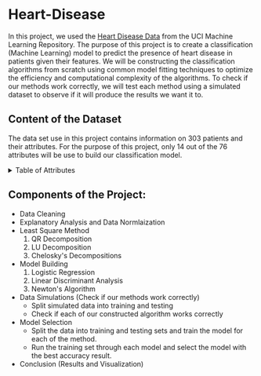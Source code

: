 # Heart-Disease

In this project, we used the [Heart Disease Data](https://archive.ics.uci.edu/ml/datasets/Heart+Disease) from the UCI Machine Learning Repository. The purpose of this project is to create a classification (Machine Learning) model to predict the presence of heart disease in patients given their features. We will be constructing the classification algorithms from scratch using common model fitting techniques to optimize the efficiency and computational complexity of the algorithms. To check if our methods work correctly, we will test each method using a simulated dataset to observe if it will produce the results we want it to. 


## Content of the Dataset
The data set use in this project contains information on 303 patients and their attributes. For the purpose of this project, only 14 out of the 76 attributes will be use to build our classification model.

<details><summary>Table of Attributes</summary>
<p>

| Attributes  | Descriptions | Characteristic |
| --- | --- | --- |
|  age  | age in years   | integer  | 
| sex  | sex (1 = male; 0 = female)   | integer  |
| cp  | chest pain type: 1: typical angina , 2: atypical angina,3: non-anginal pain, 4: asymptomatic   | integer | 
| trestbps | resting blood pressure (in mm Hg on admission to the hospital | integer  |
| chol  | serum cholestoral in mg/dl  | integer  | 
| fbs  | (fasting blood sugar &gt; 120 mg/dl) (1 = true; 0 = false)  | integer |
| restecg  | resting electrocardiographic results: 0: normal, 1: having ST-T wave abnormality, 2: showing probable or definite left ventricular hypertrophy by Estes' criteria  | integer | 
| thalach | maximum heart rate achieved  | integer  |
| exang  | exercise induced angina (1 = yes; 0 = no)  | integer  | 
| oldpeak  | ST depression induced by exercise relative to rest  | float  |
| slope  | the slope of the peak exercise ST segment: 1: upsloping, 2: flat, 3: downsloping | integer  | 
| ca | number of major vessels (0-3) colored by flourosopy | integer  |
| thal | 3 = normal; 6 = fixed defect; 7 = reversable defect  | integer  | 
| target  | the predicted attribute: 0 = absence , 1 = presence | integer  |

</p>
</details>
  
## Components of the Project:
- Data Cleaning 
- Explanatory Analysis and Data Normlaization
- Least Square Method
  1. QR Decomposition
  2. LU Decomposition
  3. Chelosky's Decompositions
- Model Building
   1. Logistic Regression
   2. Linear Discriminant Analysis
   3. Newton's Algorithm
- Data Simulations (Check if our methods work correctly)
  - Split simulated data into training and testing
  - Check if each of our constructed algorithm works correctly
- Model Selection
  - Split the data into training and testing sets and train the model for each of the method.
  - Run the training set through each model and select the model with the best accuracy result.
- Conclusion (Results and Visualization)

